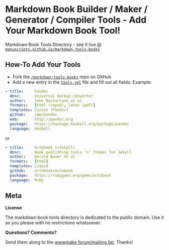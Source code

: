
# Markdown Book Builder / Maker / Generator / Compiler Tools - Add Your Markdown Book Tool!

Markdown Book Tools Directory - see it live @ [`manuscripts.github.io/markdown-tools-books`](http://manuscripts.github.io/markdown-tools-books)


## How-To Add Your Tools

* Fork the [`/markdown-tools-books`](https://github.com/manuscripts/markdown-tools-books) repo on GitHub
* Add a new entry in the [`tools.yml`](https://github.com/manuscripts/markdown-tools-books/blob/master/tools.yml) file and fill out all fields.
  Example:

``` yaml
- title:     Pandoc
  desc:      Universal markup converter
  author:    John MacFarlane et al
  formats:   [html (+epub), latex (pdf)]
  templates: Custom (Pandoc)
  github:    jgm/pandoc
  web:       http://pandoc.org
  package:   https://hackage.haskell.org/package/pandoc
  language:  Haskell
```  

or

``` yaml
- title:     Octobook (+Jekyll)
  desc:      Book publishing tools 'n' themes for Jekyll
  author:    Gerald Bauer et al
  formats:   [html]
  templates: Liquid
  github:    octobook/octobook
  package:   https://rubygems.org/gems/octobook
  language:  Ruby
```

## Meta

**License**

The markdown book tools directory is dedicated to the public domain.
Use it as you please with no restrictions whatsoever.

**Questions? Comments?**

Send them along to the [wwwmake forum/mailing list](http://groups.google.com/group/wwwmake). Thanks!
